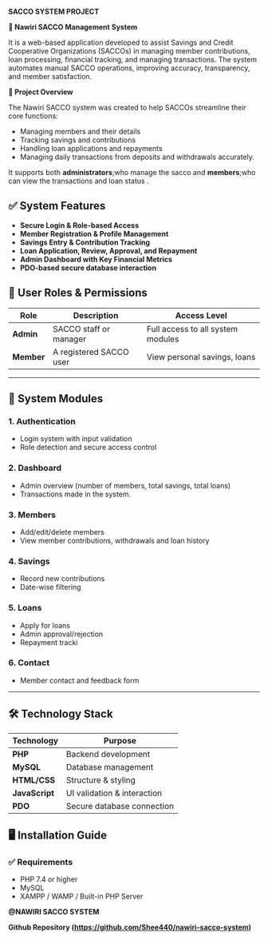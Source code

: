  **SACCO SYSTEM PROJECT**
                  
 **🏦 Nawiri SACCO Management System**

 It is a web-based application developed to assist Savings and Credit Cooperative Organizations (SACCOs) in managing member contributions, loan processing, financial tracking, and managing transactions. The system automates manual SACCO operations, improving accuracy, transparency, and member satisfaction.


**📌 Project Overview**

The Nawiri SACCO system was created to help SACCOs streamline their core functions:
- Managing members and their details
- Tracking savings and contributions
- Handling loan applications and repayments
- Managing daily transactions from deposits and withdrawals accurately.

It supports both **administrators**;who manage the sacco  and **members**;who can view the transactions and loan status .

## ✅ System Features

- **Secure Login & Role-based Access**
- **Member Registration & Profile Management**
- **Savings Entry & Contribution Tracking**
- **Loan Application, Review, Approval, and Repayment**
- **Admin Dashboard with Key Financial Metrics**
- **PDO-based secure database interaction**
  

## 👤 User Roles & Permissions

| Role         | Description                                | Access Level                     |
|--------------|--------------------------------------------|----------------------------------|
| **Admin**    | SACCO staff or manager                     | Full access to all system modules |
| **Member**   | A registered SACCO user                    | View personal savings, loans     |

---

## 🧩 System Modules

### 1. **Authentication**
- Login system with input validation
- Role detection and secure access control

### 2. **Dashboard**
- Admin overview (number of members, total savings, total loans)
- Transactions made in the system.

### 3. **Members**
- Add/edit/delete members
- View member contributions, withdrawals and loan history

### 4. **Savings**
- Record new contributions
- Date-wise filtering

### 5. **Loans**
- Apply for loans
- Admin approval/rejection
- Repayment tracki

### 6. **Contact**
- Member contact and feedback form

---

## 🛠️ Technology Stack

| Technology     | Purpose                     |
|----------------|-----------------------------|
| **PHP**        | Backend development         |
| **MySQL**      | Database management         |
| **HTML/CSS**   | Structure & styling         |
| **JavaScript** | UI validation & interaction |
| **PDO**        | Secure database connection  |



## 🖥️ Installation Guide

### ✅ Requirements
- PHP 7.4 or higher
- MySQL
- XAMPP / WAMP / Built-in PHP Server

  
**@NAWIRI SACCO SYSTEM**

**Github Repository (https://github.com/Shee440/nawiri-sacco-system)**

